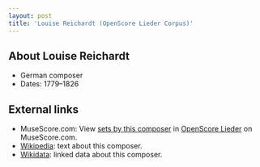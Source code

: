 ```yaml
---
layout: post
title: 'Louise Reichardt (OpenScore Lieder Corpus)'
---
```


## About Louise Reichardt

- German composer
- Dates: 1779–1826

## External links

- MuseScore.com: View [sets by this composer] in [OpenScore Lieder] on MuseScore.com.
- [Wikipedia]: text about this composer.
- [Wikidata]: linked data about this composer.

[Wikipedia]: https://en.wikipedia.org/wiki/Louise_Reichardt
[Wikidata]: https://www.wikidata.org/wiki/Q6688923
[sets by this composer]: https://musescore.com/openscore-lieder-corpus/sets?order=title&text=Reichardt,+Louise
[OpenScore Lieder]: https://musescore.com/openscore-lieder-corpus

